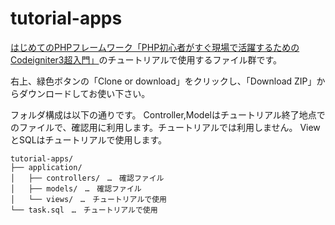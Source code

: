 # tutorial-apps
[はじめてのPHPフレームワーク「PHP初心者がすぐ現場で活躍するための Codeigniter3超入門」](https://github.com/CI3-guide/preview-book)のチュートリアルで使用するファイル群です。

右上、緑色ボタンの「Clone or download」をクリックし、「Download ZIP」からダウンロードしてお使い下さい。

フォルダ構成は以下の通りです。
Controller,Modelはチュートリアル終了地点でのファイルで、確認用に利用します。チュートリアルでは利用しません。
ViewとSQLはチュートリアルで使用します。


    tutorial-apps/
    ├── application/
    │   ├── controllers/　…　確認ファイル
    │   ├── models/　…　確認ファイル
    │   └── views/　…　チュートリアルで使用
    └── task.sql　…　チュートリアルで使用
